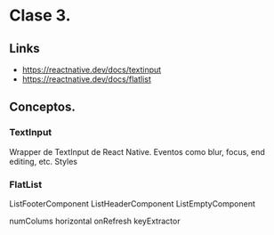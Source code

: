 # Clase 3.

## Links

- https://reactnative.dev/docs/textinput
- https://reactnative.dev/docs/flatlist

## Conceptos.

### TextInput 

Wrapper de TextInput de React Native.
Eventos como blur, focus, end editing, etc.
Styles

### FlatList

ListFooterComponent
ListHeaderComponent
ListEmptyComponent

numColums
horizontal
onRefresh
keyExtractor